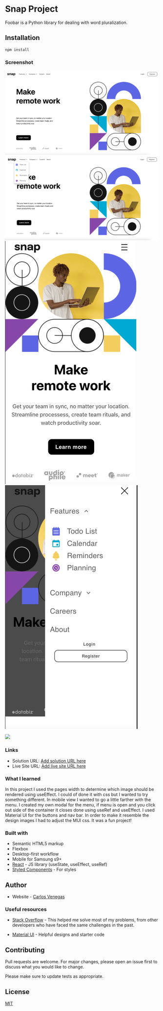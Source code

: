# Snap Project

Foobar is a Python library for dealing with word pluralization.

## Installation

```bash
npm install
```

### Screenshot

![Menu](https://github.com/primelos/snap_menu/blob/main/public/images/menu.png)
![Menu State](https://github.com/primelos/snap_menu/blob/main/public/images/menu-state.png)
![Mobile Menu ](https://github.com/primelos/snap_menu/blob/main/public/images/mobile-menu.png)
![Mobile Menu State](https://github.com/primelos/snap_menu/blob/main/public/images/mobile-menu-state.png)

![](./screenshot.jpg)

### Links

- Solution URL: [Add solution URL here](https://github.com/primelos/snap_menu)
- Live Site URL: [Add live site URL here](https://snap-menu.vercel.app/)

### What I learned

In this project I used the pages width to determine which image should be rendered using useEffect. I could of done it with css but I wanted to try something different. In mobile view I wanted to go a little farther with the menu. I created my own modal for the menu, if menu is open and you click out side of the container it closes done using useRef and useEffect. I used Material UI for the buttons and nav bar. In order to make it resemble the design images I had to adjust the MUI css. It was a fun project!

### Built with

- Semantic HTML5 markup
- Flexbox
- Desktop-first workflow
- Mobile for Samsung s9+
- [React](https://reactjs.org/) - JS library (useState, useEffect, useRef)
- [Styled Components](https://styled-components.com/) - For styles

## Author

- Website - [Carlos Venegas](https://carlosfvenegas.com/)

### Useful resources

- [Stack Overflow](https://stackoverflow.com/) - This helped me solve most of my problems, from other developers who have faced the same challenges in the past.

- [Material UI](https://mui.com/) - Helpful designs and starter code

## Contributing

Pull requests are welcome. For major changes, please open an issue first to discuss what you would like to change.

Please make sure to update tests as appropriate.

## License

[MIT](https://choosealicense.com/licenses/mit/)
